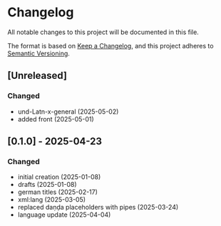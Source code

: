 # Changelog

All notable changes to this project will be documented in this file.

The format is based on [Keep a Changelog](https://keepachangelog.com/en/1.0.0/),
and this project adheres to [Semantic Versioning](https://semver.org/spec/v2.0.0.html).


## [Unreleased]

### Changed
- und-Latn-x-general (2025-05-02)
- added front (2025-05-01)

## [0.1.0] - 2025-04-23

### Changed
- initial creation (2025-01-08)
- drafts (2025-01-08)
- german titles (2025-02-17)
- xml:lang (2025-03-05)
- replaced daṇḍa placeholders with pipes (2025-03-24)
- language update (2025-04-04)